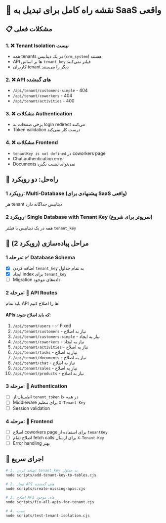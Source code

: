 # 🔧 نقشه راه کامل برای تبدیل به SaaS واقعی

## 📋 مشکلات فعلی

### 1. ❌ Tenant Isolation نیست
- همه tenants در یک دیتابیس (`crm_system`) هستند
- API ها بر اساس `tenant_key` فیلتر نمی‌کنند
- کاربران tenant دیگر را می‌بینند

### 2. ❌ API های گمشده
- `/api/tenant/customers-simple` - 404
- `/api/tenant/coworkers` - 404
- `/api/tenant/activities` - 400

### 3. ❌ مشکلات Authentication
- برخی صفحات به login redirect می‌کنند
- Token validation درست کار نمی‌کند

### 4. ❌ مشکلات Frontend
- `tenantKey is not defined` در coworkers page
- Chat authentication error
- Documents نمی‌تواند لیست بگیرد

## 🎯 راه‌حل: دو رویکرد

### رویکرد 1: Multi-Database (پیشنهادی برای SaaS واقعی)
هر tenant دیتابیس جداگانه دارد

### رویکرد 2: Single Database with Tenant Key (سریع‌تر برای شروع)
همه در یک دیتابیس با فیلتر `tenant_key`

## 📝 مراحل پیاده‌سازی (رویکرد 2)

### مرحله 1: ✅ Database Schema
- [x] اضافه کردن `tenant_key` به تمام جداول
- [x] ایجاد index برای `tenant_key`
- [ ] Migration داده‌های موجود

### مرحله 2: 🔄 API Routes
باید تمام API ها را اصلاح کنیم:

#### APIs که باید اصلاح شوند:
1. `/api/tenant/users` - ✅ Fixed
2. `/api/tenant/customers` - نیاز به اصلاح
3. `/api/tenant/customers-simple` - نیاز به ایجاد
4. `/api/tenant/coworkers` - نیاز به ایجاد
5. `/api/tenant/activities` - نیاز به اصلاح
6. `/api/tenant/tasks` - نیاز به اصلاح
7. `/api/tenant/documents` - نیاز به اصلاح
8. `/api/tenant/chat` - نیاز به اصلاح
9. `/api/tenant/sales` - نیاز به اصلاح
10. `/api/tenant/products` - نیاز به اصلاح

### مرحله 3: 🔐 Authentication
- [ ] اطمینان از `tenant_token` در همه جا
- [ ] Middleware برای تنظیم `X-Tenant-Key`
- [ ] Session validation

### مرحله 4: 🎨 Frontend
- [ ] اصلاح coworkers page برای استفاده از `tenantKey`
- [ ] اصلاح تمام fetch calls برای ارسال `X-Tenant-Key`
- [ ] Error handling بهتر

## 🚀 اجرای سریع

```bash
# 1. اضافه کردن tenant_key به جداول
node scripts/add-tenant-key-to-tables.cjs

# 2. ایجاد API های گمشده
node scripts/create-missing-apis.cjs

# 3. اصلاح API های موجود
node scripts/fix-all-apis-for-tenant.cjs

# 4. تست
node scripts/test-tenant-isolation.cjs
```
